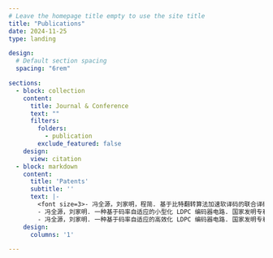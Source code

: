 ```yaml
---
# Leave the homepage title empty to use the site title
title: "Publications"
date: 2024-11-25
type: landing

design:
  # Default section spacing
  spacing: "6rem"

sections:
  - block: collection
    content:
      title: Journal & Conference
      text: ""
      filters:
        folders:
          - publication
        exclude_featured: false
    design:
      view: citation
  - block: markdown
    content:
      title: 'Patents'
      subtitle: ''
      text: |-
        <font size=3>- 冯全源，刘家明，程简. 基于比特翻转算法加速软译码的联合译码方法及系统. 国家发明专利：202011051282.X,  授权号：CN 112350738B</font>
        - 冯全源，刘家明. 一种基于码率自适应的小型化 LDPC 编码器电路. 国家发明专利：202110544262.4，授权号：CN113285724B
        - 冯全源，刘家明. 一种基于码率自适应的高效化 LDPC 编码器电路. 国家发明专利：202110544295.9，授权号：CN113300717B
    design:
      columns: '1'

---
```


<!-- ---
title: Publications
cms_exclude: true

# View.
view: citation

# Optional header image (relative to `static/media/` folder).
banner:
  caption: ''
  image: ''

sections:
- block: collection
    content:
      title: Recent Patents
      text: ""
      filters:
        folders:
          - patents
        exclude_featured: false
    design:
      view: citation
      
--- -->
